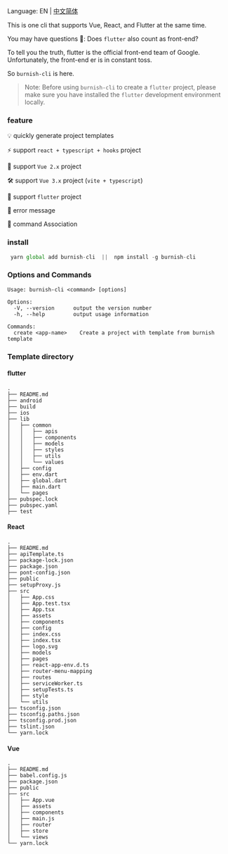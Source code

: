 
Language: EN | [中文简体](README-CN.md)

This is one cli that supports Vue, React, and Flutter at the same time.

You may have questions 🤔️: Does `flutter` also count as front-end?

To tell you the truth, flutter is the official front-end team of Google. Unfortunately, the front-end er is in constant toss.

So `burnish-cli` is here.

>Note: Before using `burnish-cli` to create a `flutter` project, please make sure you have installed the `flutter` development environment locally.
### feature
  💡 quickly generate project templates   

  ⚡️  support `react + typescript + hooks` project

  🌈  support `Vue 2.x` project      

  🛠️  support `Vue 3.x` project (`vite + typescript`)        

  🔩 support `flutter` project        

  🌟 error message       
 
  🔗 command Association     

### install

 ```js
  yarn global add burnish-cli  ||  npm install -g burnish-cli
 ```

### Options and  Commands

```
Usage: burnish-cli <command> [options]

Options:
  -V, --version      output the version number
  -h, --help         output usage information

Commands:
  create <app-name>    Create a project with template from burnish template
```

### Template directory

#### flutter 

```
.
├── README.md
├── android
├── build
├── ios
├── lib
│   ├── common
│   │   ├── apis
│   │   ├── components
│   │   ├── models
│   │   ├── styles
│   │   ├── utils
│   │   └── values
│   ├── config
│   ├── env.dart
│   ├── global.dart
│   ├── main.dart
│   └── pages
├── pubspec.lock
├── pubspec.yaml
├── test

```
#### React
```
.
├── README.md
├── apiTemplate.ts
├── package-lock.json
├── package.json
├── pont-config.json
├── public
├── setupProxy.js
├── src
│   ├── App.css
│   ├── App.test.tsx
│   ├── App.tsx
│   ├── assets
│   ├── components
│   ├── config
│   ├── index.css
│   ├── index.tsx
│   ├── logo.svg
│   ├── models
│   ├── pages
│   ├── react-app-env.d.ts
│   ├── router-menu-mapping
│   ├── routes
│   ├── serviceWorker.ts
│   ├── setupTests.ts
│   ├── style
│   └── utils
├── tsconfig.json
├── tsconfig.paths.json
├── tsconfig.prod.json
├── tslint.json
└── yarn.lock
```

#### Vue 

```
.
├── README.md
├── babel.config.js
├── package.json
├── public
├── src
│   ├── App.vue
│   ├── assets
│   ├── components
│   ├── main.js
│   ├── router
│   ├── store
│   └── views
└── yarn.lock


```
